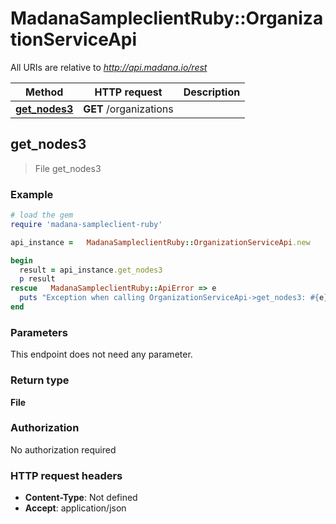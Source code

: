 #   MadanaSampleclientRuby::OrganizationServiceApi

All URIs are relative to *http://api.madana.io/rest*

Method | HTTP request | Description
------------- | ------------- | -------------
[**get_nodes3**](OrganizationServiceApi.md#get_nodes3) | **GET** /organizations | 



## get_nodes3

> File get_nodes3



### Example

```ruby
# load the gem
require 'madana-sampleclient-ruby'

api_instance =   MadanaSampleclientRuby::OrganizationServiceApi.new

begin
  result = api_instance.get_nodes3
  p result
rescue   MadanaSampleclientRuby::ApiError => e
  puts "Exception when calling OrganizationServiceApi->get_nodes3: #{e}"
end
```

### Parameters

This endpoint does not need any parameter.

### Return type

**File**

### Authorization

No authorization required

### HTTP request headers

- **Content-Type**: Not defined
- **Accept**: application/json

